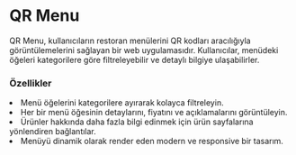 <h1>QR Menu
</h1>
<p>QR Menu, kullanıcıların restoran menülerini QR kodları aracılığıyla görüntülemelerini sağlayan bir web uygulamasıdır. Kullanıcılar, menüdeki öğeleri kategorilere göre filtreleyebilir ve detaylı bilgiye ulaşabilirler.</p>

<h3>Özellikler</h3>
<li>Menü öğelerini kategorilere ayırarak kolayca filtreleyin.</li>
<li>Her bir menü öğesinin detaylarını, fiyatını ve açıklamalarını görüntüleyin.
</li>
<li>Ürünler hakkında daha fazla bilgi edinmek için ürün sayfalarına yönlendiren bağlantılar.
</li>
<li>Menüyü dinamik olarak render eden modern ve responsive bir tasarım.
</li>



